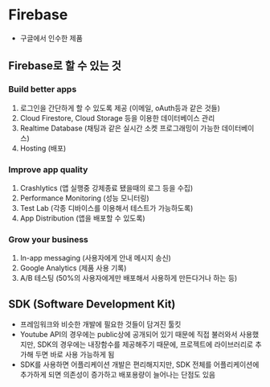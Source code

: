 # Firebase

- 구글에서 인수한 제품

## Firebase로 할 수 있는 것

### Build better apps

1. 로그인을 간단하게 할 수 있도록 제공 (이메일, oAuth등과 같은 것들)
2. Cloud Firestore, Cloud Storage 등을 이용한 데이터베이스 관리
3. Realtime Database (채팅과 같은 실시간 소켓 프로그래밍이 가능한 데이터베이스)
4. Hosting (배포)

### Improve app quality

1. Crashlytics (앱 실행중 강제종료 됐을때의 로그 등을 수집)
2. Performance Monitoring (성능 모니터링)
3. Test Lab (각종 디바이스를 이용해서 테스트가 가능하도록)
4. App Distribution (앱을 배포할 수 있도록)

### Grow your business

1. In-app messaging (사용자에게 안내 메시지 송신)
2. Google Analytics (제품 사용 기록)
3. A/B 테스팅 (50%의 사용자에게만 배포해서 사용하게 만든다거나 하는 등)

## SDK (Software Development Kit)

- 프레임워크와 비슷한 개발에 필요한 것들이 담겨진 툴킷
- Youtube API의 경우에는 public상에 공개되어 있기 때문에 직접 불러와서 사용했지만, SDK의 경우에는 내장함수를 제공해주기 때문에, 프로젝트에 라이브러리로 추가해 두면 바로 사용 가능하게 됨
- SDK를 사용하면 어플리케이션 개발은 편리해지지만, SDK 전체를 어플리케이션에 추가하게 되면 의존성이 증가하고 배포용량이 늘어나는 단점도 있음
